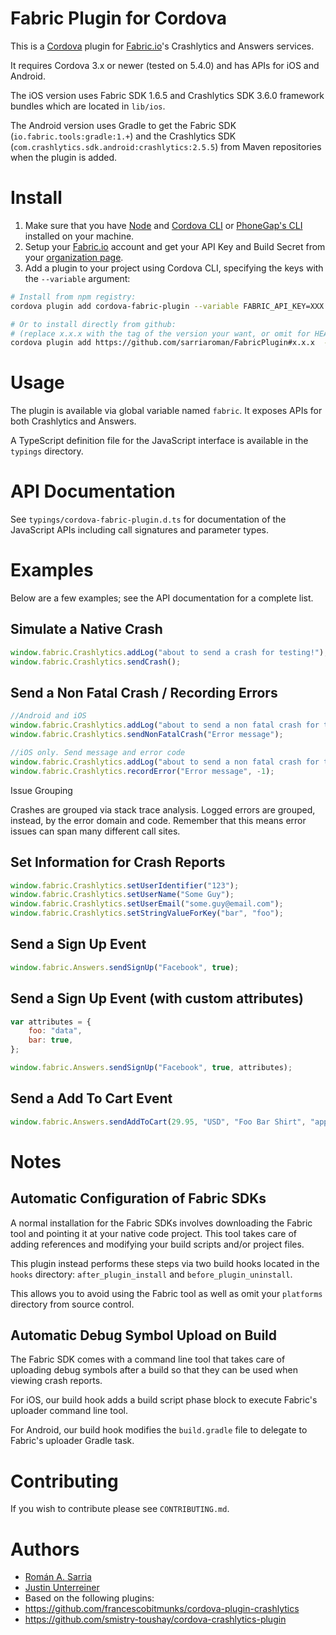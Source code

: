# Fabric Plugin for Cordova

This is a [Cordova](http://cordova.apache.org/) plugin for [Fabric.io](https://www.fabric.io)'s Crashlytics and Answers services.

It requires Cordova 3.x or newer (tested on 5.4.0) and has APIs for iOS and Android.

The iOS version uses Fabric SDK 1.6.5 and Crashlytics SDK 3.6.0 framework bundles which are located in `lib/ios`.

The Android version uses Gradle to get the Fabric SDK (`io.fabric.tools:gradle:1.+`) and the Crashlytics SDK (`com.crashlytics.sdk.android:crashlytics:2.5.5`) from Maven repositories when the plugin is added.

# Install

1. Make sure that you have [Node](http://nodejs.org/) and [Cordova CLI](https://github.com/apache/cordova-cli) or [PhoneGap's CLI](https://github.com/mwbrooks/phonegap-cli) installed on your machine.
1. Setup your [Fabric.io](https://fabric.io) account and get your API Key and Build Secret from your [organization page](https://www.fabric.io/settings/organizations/).
1. Add a plugin to your project using Cordova CLI, specifying the keys with the `--variable` argument:

```bash
# Install from npm registry:
cordova plugin add cordova-fabric-plugin --variable FABRIC_API_KEY=XXX --variable FABRIC_API_SECRET=xxx

# Or to install directly from github:
# (replace x.x.x with the tag of the version your want, or omit for HEAD)
cordova plugin add https://github.com/sarriaroman/FabricPlugin#x.x.x  --variable FABRIC_API_KEY=XXX --variable FABRIC_API_SECRET=xxx
```

# Usage

The plugin is available via global variable named `fabric`. It exposes APIs for both Crashlytics and Answers.

A TypeScript definition file for the JavaScript interface is available in the `typings` directory.

# API Documentation

See `typings/cordova-fabric-plugin.d.ts` for documentation of the JavaScript APIs including call signatures and parameter types.

# Examples

Below are a few examples; see the API documentation for a complete list.

## Simulate a Native Crash

```javascript
window.fabric.Crashlytics.addLog("about to send a crash for testing!");
window.fabric.Crashlytics.sendCrash();
```

## Send a Non Fatal Crash / Recording Errors

```javascript
//Android and iOS
window.fabric.Crashlytics.addLog("about to send a non fatal crash for testing!");
window.fabric.Crashlytics.sendNonFatalCrash("Error message");

//iOS only. Send message and error code
window.fabric.Crashlytics.addLog("about to send a non fatal crash for testing!");
window.fabric.Crashlytics.recordError("Error message", -1);
```

Issue Grouping

Crashes are grouped via stack trace analysis. Logged errors are grouped, instead, by the error domain and code. Remember that this means error issues can span many different call sites.

## Set Information for Crash Reports
```javascript
window.fabric.Crashlytics.setUserIdentifier("123");
window.fabric.Crashlytics.setUserName("Some Guy");
window.fabric.Crashlytics.setUserEmail("some.guy@email.com");
window.fabric.Crashlytics.setStringValueForKey("bar", "foo");
```

## Send a Sign Up Event
```javascript
window.fabric.Answers.sendSignUp("Facebook", true);
```

## Send a Sign Up Event (with custom attributes)
```javascript
var attributes = {
    foo: "data",
    bar: true,
};

window.fabric.Answers.sendSignUp("Facebook", true, attributes);
```

## Send a Add To Cart Event
```javascript
window.fabric.Answers.sendAddToCart(29.95, "USD", "Foo Bar Shirt", "apparel", "123");
```

# Notes

## Automatic Configuration of Fabric SDKs

A normal installation for the Fabric SDKs involves downloading the Fabric tool and pointing it at your native code project. This tool takes care of adding references and modifying your build scripts and/or project files.

This plugin instead performs these steps via two build hooks located in the `hooks` directory: `after_plugin_install` and `before_plugin_uninstall`.

This allows you to avoid using the Fabric tool as well as omit your `platforms` directory from source control.

## Automatic Debug Symbol Upload on Build

The Fabric SDK comes with a command line tool that takes care of uploading debug symbols after a build so that they can be used when viewing crash reports.

For iOS, our build hook adds a build script phase block to execute Fabric's uploader command line tool.

For Android, our build hook modifies the `build.gradle` file to delegate to Fabric's uploader Gradle task.

# Contributing

If you wish to contribute please see `CONTRIBUTING.md`.

# Authors

- [Román A. Sarria](https://github.com/sarriaroman)
- [Justin Unterreiner](https://github.com/Justin-Credible)
- Based on the following plugins:
 - https://github.com/francescobitmunks/cordova-plugin-crashlytics
 - https://github.com/smistry-toushay/cordova-crashlytics-plugin
